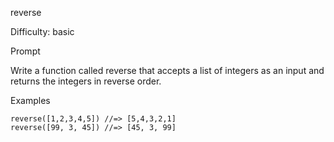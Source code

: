 reverse

Difficulty: basic

Prompt

Write a function called reverse that accepts a list of integers as an input and returns the integers in reverse order.

Examples

```
reverse([1,2,3,4,5]) //=> [5,4,3,2,1]
reverse([99, 3, 45]) //=> [45, 3, 99]
```

